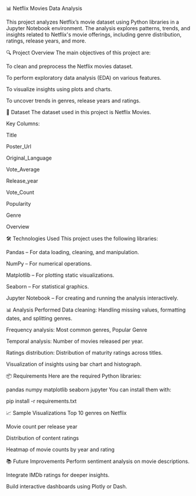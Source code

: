 📊 Netflix Movies Data Analysis

This project analyzes Netflix’s movie dataset using Python libraries in a Jupyter Notebook environment. The analysis explores patterns, trends, and insights related to Netflix's movie offerings, including genre distribution, ratings, release years, and more.

🔍 Project Overview
The main objectives of this project are:

To clean and preprocess the Netflix movies dataset.

To perform exploratory data analysis (EDA) on various features.

To visualize insights using plots and charts.

To uncover trends in genres, release years and ratings.

📁 Dataset
The dataset used in this project is Netflix Movies.

Key Columns:

Title

Poster_Url

Original_Language

Vote_Average

Release_year

Vote_Count

Popularity

Genre 

Overview

🛠️ Technologies Used
This project uses the following libraries:

Pandas – For data loading, cleaning, and manipulation.

NumPy – For numerical operations.

Matplotlib – For plotting static visualizations.

Seaborn – For statistical graphics.

Jupyter Notebook – For creating and running the analysis interactively.

📊 Analysis Performed
Data cleaning: Handling missing values, formatting dates, and splitting genres.

Frequency analysis: Most common genres, Popular Genre

Temporal analysis: Number of movies released per year.

Ratings distribution: Distribution of maturity ratings across titles.

Visualization of insights using bar chart and histograph.

📦 Requirements
Here are the required Python libraries:

pandas
numpy
matplotlib
seaborn
jupyter
You can install them with:

pip install -r requirements.txt


📈 Sample Visualizations
Top 10 genres on Netflix

Movie count per release year

Distribution of content ratings

Heatmap of movie counts by year and rating

📚 Future Improvements
Perform sentiment analysis on movie descriptions.

Integrate IMDb ratings for deeper insights.

Build interactive dashboards using Plotly or Dash.
